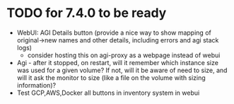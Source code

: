 # TODO for 7.4.0 to be ready

* WebUI: AGI Details button (provide a nice way to show mapping of original->new names and other details, including errors and agi stack logs)
  * consider hosting this on agi-proxy as a webpage instead of webui
* Agi - after it stopped, on restart, will it remember which instance size was used for a given volume? If not, will it be aware of need to size, and will it ask the monitor to size (like a file on the volume with sizing information)?
* Test GCP,AWS,Docker all buttons in inventory system in webui
